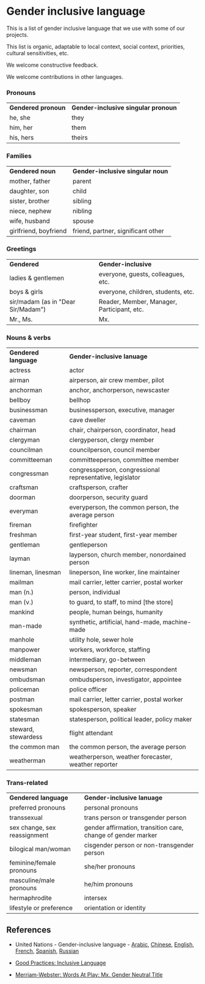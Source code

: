 # Gender inclusive language

This is a list of gender inclusive language that we use with some of our projects.

This list is organic, adaptable to local context, social context, priorities, cultural sensitivities, etc.

We welcome constructive feedback.

We welcome contributions in other languages.


<h3>Pronouns</h3>

<table class="words">
<tr><td><b>Gendered pronoun</b></td><td><b>Gender-inclusive singular pronoun</b></td></tr>
<tr><td>he, she</td><td>they</td></tr>
<tr><td>him, her</td><td>them</td></tr>
<tr><td>his, hers</td><td>theirs</td></tr>
</table>


<h3>Families</h3>

<table class="words">
<tr><td><b>Gendered noun</b></td><td><b>Gender-inclusive singular noun</b></td></tr>
<tr><td>mother, father</td><td>parent</td></tr>
<tr><td>daughter, son</td><td>child</td></tr>
<tr><td>sister, brother</td><td>sibling</td></tr>
<tr><td>niece, nephew</td><td>nibling</td></tr>
<tr><td>wife, husband</td><td>spouse</td></tr>
<tr><td>girlfriend, boyfriend</td><td>friend, partner, significant other</td></tr>
</table>

<h3>Greetings</h3>

<table class="words">
<tr><td><b>Gendered</b></td><td><b>Gender-inclusive</b></td></tr>
<tr><td>ladies &amp; gentlemen</td><td>everyone, guests, colleagues, etc.</td></tr>
<tr><td>boys &amp; girls</td><td>everyone, children, students, etc.</td></tr>
<tr><td>sir/madam (as in "Dear Sir/Madam")</td><td>Reader, Member, Manager, Participant, etc.</td></tr>
<tr><td>Mr., Ms.</td><td>Mx.</td></tr>
</table>


<h3>Nouns &amp; verbs</h3>

<table class="words">
<tr><td><b>Gendered language</b></td><td><b>Gender-inclusive lanuage</b></td></tr>
<tr><td>actress</td><td>actor</td></tr>
<tr><td>airman</td><td>airperson, air crew member, pilot</td></tr>
<tr><td>anchorman</td><td>anchor, anchorperson, newscaster</td></tr>
<tr><td>bellboy</td><td>bellhop</td></tr>
<tr><td>businessman</td><td>businessperson, executive, manager</td></tr>
<tr><td>caveman</td><td>cave dweller</td></tr>
<tr><td>chairman</td><td>chair, chairperson, coordinator, head</td></tr>
<tr><td>clergyman</td><td>clergyperson, clergy member</td></tr>
<tr><td>councilman</td><td>councilperson, council member</td></tr>
<tr><td>committeeman</td><td>committeeperson, committee member</td></tr>
<tr><td>congressman</td><td>congressperson, congressional representative, legislator</td></tr>
<tr><td>craftsman</td><td>craftsperson, crafter</td></tr>
<tr><td>doorman</td><td>doorperson, security guard</td></tr>
<tr><td>everyman</td><td>everyperson, the common person, the average person</td></tr>
<tr><td>fireman</td><td>firefighter</td></tr>
<tr><td>freshman</td><td>first-year student, first-year member</td></tr>
<tr><td>gentleman</td><td>gentleperson</td></tr>
<tr><td>layman</td><td>layperson, church member, nonordained person</td></tr>
<tr><td>lineman, linesman</td><td>lineperson, line worker, line maintainer</td></tr>
<tr><td>mailman</td><td>mail carrier, letter carrier, postal worker</td></tr>
<tr><td>man (n.)</td><td>person, individual</td></tr>
<tr><td>man (v.)</td><td>to guard, to staff, to mind [the store]</td></tr>
<tr><td>mankind</td><td>people, human beings, humanity</td></tr>
<tr><td>man-made</td><td>synthetic, artificial, hand-made, machine-made</td></tr>
<tr><td>manhole</td><td>utility hole, sewer hole</td></tr>
<tr><td>manpower</td><td>workers, workforce, staffing</td></tr>
<tr><td>middleman</td><td>intermediary, go-between</td></tr>
<tr><td>newsman</td><td>newsperson, reporter, correspondent</td></tr>
<tr><td>ombudsman</td><td>ombudsperson, investigator, appointee</td></tr>
<tr><td>policeman</td><td>police officer</td></tr>
<tr><td>postman</td><td>mail carrier, letter carrier, postal worker</td></tr>
<tr><td>spokesman</td><td>spokesperson, speaker</td></tr>
<tr><td>statesman</td><td>statesperson, political leader, policy maker</td></tr>
<tr><td>steward, stewardess</td><td>flight attendant</td></tr>
<tr><td>the common man</td><td>the common person, the average person</td></tr>
<tr><td>weatherman</td><td>weatherperson, weather forecaster, weather reporter</td></tr>
</table>


<h3>Trans-related</h3>

<table class="words">
<tr><td><b>Gendered language</b></td><td><b>Gender-inclusive lanuage</b></td></tr>
<tr><td>preferred pronouns</td><td>personal pronouns</td></tr>
<tr><td>transsexual</td><td>trans person or transgender person</td></tr>
<tr><td>sex change, sex reassignment</td><td>gender affirmation, transition care, change of gender marker</td></tr>
<tr><td>bilogical man/woman</td><td>cisgender person or non-transgender person</td></tr>
<tr><td>feminine/female pronouns</td><td>she/her pronouns</td></tr>
<tr><td>masculine/male pronouns</td><td>he/him pronouns</td></tr>
<tr><td>hermaphrodite</td><td>intersex</td></tr>
<tr><td>lifestyle or preference</td><td>orientation or identity</td></tr>
</table>
  
## References

* United Nations - Gender-inclusive language - 
[Arabic](https://www.un.org/ar/gender-inclusive-language/),
[Chinese](https://www.un.org/zh/gender-inclusive-language/),
[English](https://www.un.org/en/gender-inclusive-language/),
[French](https://www.un.org/fr/gender-inclusive-language/),
[Spanish](https://www.un.org/es/gender-inclusive-language/),
[Russian](https://www.un.org/ru/gender-inclusive-language/)

* [Good Practices: Inclusive Language](https://lgbtq.umd.edu/good-practices-inclusive-language)

* [Merriam-Webster: Words At Play: Mx. Gender Neutral Title](https://www.merriam-webster.com/words-at-play/mx-gender-neutral-title)
